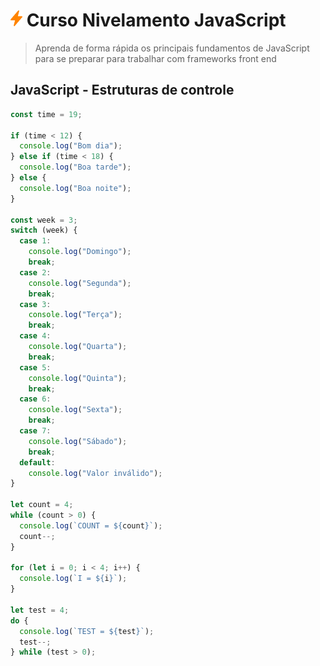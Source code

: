 # ![DevSuperior logo](https://raw.githubusercontent.com/devsuperior/bds-assets/main/ds/devsuperior-logo-small.png) Curso Nivelamento JavaScript
>  Aprenda de forma rápida os principais fundamentos de JavaScript para se preparar para trabalhar com frameworks front end



## JavaScript - Estruturas de controle

```javascript
const time = 19;

if (time < 12) {
  console.log("Bom dia");
} else if (time < 18) {
  console.log("Boa tarde");
} else {
  console.log("Boa noite");
}

const week = 3;
switch (week) {
  case 1:
    console.log("Domingo");
    break;
  case 2:
    console.log("Segunda");
    break;
  case 3:
    console.log("Terça");
    break;
  case 4:
    console.log("Quarta");
    break;
  case 5:
    console.log("Quinta");
    break;
  case 6:
    console.log("Sexta");
    break;
  case 7:
    console.log("Sábado");
    break;
  default:
    console.log("Valor inválido");
}

let count = 4;
while (count > 0) {
  console.log(`COUNT = ${count}`);
  count--;
}

for (let i = 0; i < 4; i++) {
  console.log(`I = ${i}`);
}

let test = 4;
do {
  console.log(`TEST = ${test}`);
  test--;
} while (test > 0);
```

